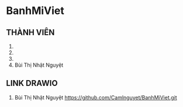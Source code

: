 # BanhMiViet

## THÀNH VIÊN

1.
2.
3.
4. Bùi Thị Nhật Nguyệt

## LINK DRAWIO

1. Bùi Thị Nhật Nguyệt
   https://github.com/Camlnguyet/BanhMiViet.git
